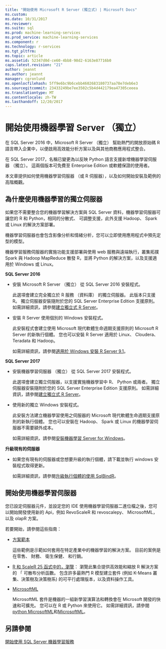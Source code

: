```yaml
---
title: "開始使用 Microsoft R Server (獨立式) | Microsoft Docs"
ms.custom: 
ms.date: 10/31/2017
ms.reviewer: 
ms.suite: sql
ms.prod: machine-learning-services
ms.prod_service: machine-learning-services
ms.component: r
ms.technology: r-services
ms.tgt_pltfrm: 
ms.topic: article
ms.assetid: 52347d0d-ce60-4bb8-98d2-6163e87716b0
caps.latest.revision: "21"
author: jeannt
ms.author: jeannt
manager: cgronlund
ms.openlocfilehash: 5ff9e6bc9b6cebb4602683180737aa78e7deb6e3
ms.sourcegitcommit: 23433249be7ee3502c5b4d442179ea47305ceeea
ms.translationtype: MT
ms.contentlocale: zh-TW
ms.lasthandoff: 12/20/2017
---
```

# <a name="getting-started-with-machine-learning-server-standalone"></a>開始使用機器學習 Server （獨立）
 
在 SQL Server 2016 中，Microsoft R Server （獨立） 幫助熱門的開放原始碼 R 語言帶入企業中，以便啟用高效能分析方案以及與其他商務應用程式整合。  

在 SQL Server 2017，名稱已變更為以反映 Python 語言支援新增機器學習伺服器 （獨立）。 這兩個版本可免費至 Enterprise Edition 或軟體保證的使用者。

本文章提供如何使用機器學習伺服器 （或 R 伺服器），以及如何開始安裝及範例的高階概觀。

## <a name="why-use-a-standalone-server-for-machine-learning"></a>為什麼使用機器學習的獨立伺服器

如果您不需要整合您的機器學習解決方案與 SQL Server 資料，機器學習伺服器可讓您的 R 和 Python，相同的分散式、 可調整支援，此外支援 Hadoop、 Spark 或 Linux 的解決方案部署。

機器學習伺服器也會包含影像分析和情緒分析，您可以立即使用應用程式中預先定型的模型。

機器學習服務伺服器的實施功能支援部署與使用 web 服務與遠端執行，叢集拓撲 Spark 與 Hadoop MapReduce 散發 R，並將 Python 的解決方案，以及支援適用於 Windows 或 Linux。

**SQL Server 2016**

+ 安裝 Microsoft R Server （獨立） 從 SQL Server 2016 安裝程式。

    此選項會建立完全獨立於 R 服務 （資料庫） 的獨立伺服器。 此版本只支援 R。 獨立伺服器安裝隨附於您的 SQL Server Enterprise Edition 支援原則。 如需詳細資訊，請參閱[建立獨立式 R Server](../../advanced-analytics/r/create-a-standalone-r-server.md)。

+ 安裝 R Server 使用個別的 Windows 安裝程式。

    此安裝程式會建立使用 Microsoft 現代軟體生命週期支援原則的 Microsoft R Server 的新執行個體。 您也可以安裝 R Server 適用於 Linux、 Cloudera、 Teradata 和 Hadoop。
    
    如需詳細資訊，請參閱[適用於 Windows 安裝 R Server 9.1](https://docs.microsoft.com/machine-learning-server/install/r-server-install-windows)。

**SQL Server 2017**

+ 安裝機器學習伺服器 （獨立） 從 SQL Server 2017 安裝程式。 

    此選項會建立獨立伺服器，以支援實施機器學習中 R、 Python 或兩者。 獨立伺服器安裝隨附於您的 SQL Server Enterprise Edition 支援原則。 如需詳細資訊，請參閱[建立獨立式 R Server](../../advanced-analytics/r/create-a-standalone-r-server.md)。  

+ 使用新的獨立 Windows 安裝程式。

    此安裝方法建立機器學習使用之伺服器的 Microsoft 現代軟體生命週期支援原則的新執行個體。 您也可以安裝在 Hadoop、 Spark 或 Linux 的機器學習伺服器不需要額外成本。
    
    如需詳細資訊，請參閱[安裝機器學習 Server for Windows](https://docs.microsoft.com/machine-learning-server/install/machine-learning-server-windows-install)。

**升級現有的伺服器**

+ 如果您有現有的伺服器或您想要升級的執行個體，請下載並執行 windows 安裝程式取得更新。 

    如需詳細資訊，請參閱[升級執行個體的使用 SqlBindR](use-sqlbindr-exe-to-upgrade-an-instance-of-sql-server.md)。

## <a name="start-using-machine-learning-server"></a>開始使用機器學習伺服器

 您已設定伺服器元件，並設定您的 IDE 使用機器學習伺服器二進位檔之後，您可以開始開發使用新的 Api，例如 RevoScaleR 和 revoscalepy、 MicrosoftML，以及 olapR 方案。
    
若要開始，請參閱這些指南：

+ [方案範本](https://docs.microsoft.com/machine-learning-server/r/sample-solutions)

    這些範例是示範如何套用在特定產業中的機器學習的解決方案。 目前的案例是在零售、 財務、 衛生保健、 和行銷。

+ [R 和 ScaleR 25 函式中的，瀏覽](https://docs.microsoft.com/machine-learning-server/r/tutorial-r-to-revoscaler)： 瀏覽此集合提供高效能和縮放 R 解決方案的 「 可散布分析函數。 包含許多最熱門 R 模型建立套件 (例如 	K-Means 叢集、決策樹及決策樹系) 的可平行處理版本，以及資料操作工具。

- [MicrosoftML](https://msdn.microsoft.com/library/mt790482.aspx)

    MicrosoftML 套件是機器的一組新學習演算法和轉換會在 Microsoft 開發的快速和可擴充。 您可以在 R 或 Python 來使用它。 如需詳細資訊，請參閱[python MicrosoftML](https://docs.microsoft.com/machine-learning-server/python-reference/microsoftml/microsoftml-package)和[MicrosoftML](https://docs.microsoft.com/machine-learning-server/r-reference/microsoftml/microsoftml-package)。

## <a name="see-also"></a>另請參閱

[開始使用 SQL Server 機器學習服務](../../advanced-analytics/r/getting-started-with-sql-server-r-services.md)